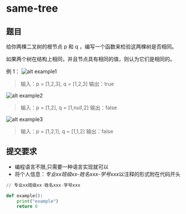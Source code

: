 # same-tree

## 题目

给你两棵二叉树的根节点 p 和 q ，编写一个函数来检验这两棵树是否相同。

如果两个树在结构上相同，并且节点具有相同的值，则认为它们是相同的。

例 1：
![alt example1](/images/ex1)
>输入：p = [1,2,3], q = [1,2,3]
>输出：true


![alt example2](/images/ex2)
>输入：p = [1,2], q = [1,null,2]
>输出：false


![alt example3](/images/ex3)
>输入：p = [1,2,1], q = [1,1,2]
>输出：false

## 提交要求
- 编程语言不限,只需要一种语言实现就可以
- 将个人信息：*专业xx班级xx-姓名xxx-学号xxx*以注释的形式附在代码开头
```python
// 专业xx班级xx-姓名xxx-学号xxx

def example():
    print("example")
    return 0 
```


